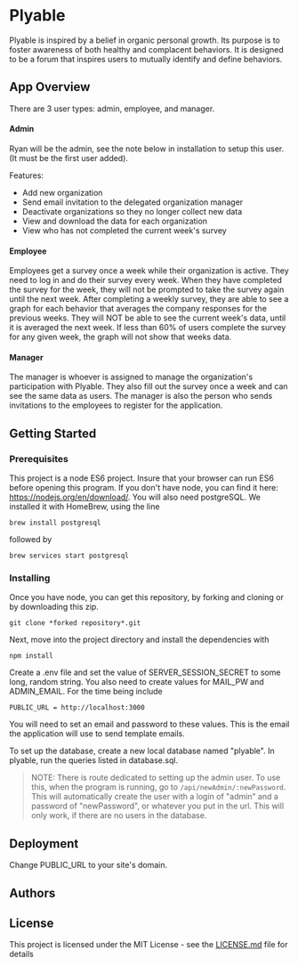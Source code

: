 # Plyable

Plyable is inspired by a belief in organic personal growth. Its purpose is to foster awareness of both healthy and complacent behaviors. It is designed to be a forum that inspires users to mutually identify and define behaviors.

## App Overview

There are 3 user types: admin, employee, and manager.

#### Admin
Ryan will be the admin, see the note below in installation to setup this user. (It must be the first user added). 

Features: 
* Add new organization
* Send email invitation to the delegated organization manager
* Deactivate organizations so they no longer collect new data
* View and download the data for each organization
* View who has not completed the current week's survey

#### Employee
Employees get a survey once a week while their organization is active. They need to log in and do their survey every week. When they have completed the survey for the week, they will not be prompted to take the survey again until the next week. After completing a weekly survey, they are able to see a graph for each behavior that averages the company responses for the previous weeks. They will NOT be able to see the current week's data, until it is averaged the next week. If less than 60% of users complete the survey for any given week, the graph will not show that weeks data. 

#### Manager
The manager is whoever is assigned to manage the organization's participation with Plyable. They also fill out the survey once a week and can see the same data as users. The manager is also the person who sends invitations to the employees to register for the application.

## Getting Started


### Prerequisites

This project is a node ES6 project. Insure that your browser can run ES6 before opening this program. If you don't have node, you can find it here: https://nodejs.org/en/download/. You will also need postgreSQL. We installed it with HomeBrew, using the line
```
brew install postgresql
```
followed by
```
brew services start postgresql
```


### Installing

Once you have node, you can get this repository, by forking and cloning or by downloading this zip.

```
git clone *forked repository*.git
```

Next, move into the project directory and install the dependencies with

```
npm install
```

Create a .env file and set the value of SERVER_SESSION_SECRET to some long, random string. You also need to create values for MAIL_PW and ADMIN_EMAIL.
For the time being include
```
PUBLIC_URL = http://localhost:3000
```

You will need to set an email and password to these values. This is the email the application will use to send template emails.

To set up the database, create a new local database named "plyable". In plyable, run the queries listed in database.sql.

> NOTE: There is route dedicated to setting up the admin user. To use this, when the program is running, go to `/api/newAdmin/:newPassword`. This will automatically create the user with a login of "admin" and a password of "newPassword", or whatever you put in the url. This will only work, if there are no users in the database. 

## Deployment

Change PUBLIC_URL to your site's domain.

## Authors

## License

This project is licensed under the MIT License - see the [LICENSE.md](LICENSE.md) file for details
